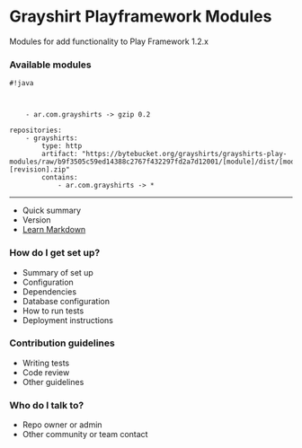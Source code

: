 # Grayshirt Playframework Modules #

Modules for add functionality to Play Framework 1.2.x

### Available modules ###


```
#!java



    - ar.com.grayshirts -> gzip 0.2

repositories:
    - grayshirts:
        type: http
        artifact: "https://bytebucket.org/grayshirts/grayshirts-play-modules/raw/b9f3505c59ed14388c2767f432297fd2a7d12001/[module]/dist/[module]-[revision].zip"
        contains:
            - ar.com.grayshirts -> *

```


---------------------------


* Quick summary
* Version
* [Learn Markdown](https://bitbucket.org/tutorials/markdowndemo)

### How do I get set up? ###

* Summary of set up
* Configuration
* Dependencies
* Database configuration
* How to run tests
* Deployment instructions

### Contribution guidelines ###

* Writing tests
* Code review
* Other guidelines

### Who do I talk to? ###

* Repo owner or admin
* Other community or team contact